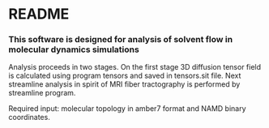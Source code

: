 # README #

### This software is designed for analysis of solvent flow in molecular dynamics simulations ###

Analysis proceeds in two stages. On the first stage 3D diffusion tensor field is calculated using program tensors and saved in tensors.sit file. Next streamline analysis in spirit of MRI fiber tractography is performed by streamline program. 

Required input: molecular topology in amber7 format and NAMD binary coordinates.